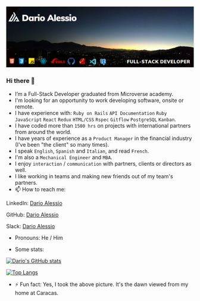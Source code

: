 ![](dario-portal.png)
### Hi there 👋

- I’m a Full-Stack Developer graduated from Microverse academy.
- I'm looking for an opportunity to work developing software, onsite or remote.
- I have experience with: `Ruby on Rails` `API Documentation` `Ruby` `JavaScript` `React` `Redux` `HTML/CSS` `Rspec` `Gitflow` `PostgreSQL` `Kanban`.
- I have coded more than `1500 hrs` on projects with international partners from around the world.
- I have years of experience as a `Product Manager` in the financial industry (I've been "the client" so many times). 
- I speak `English`, `Spanish` and `Italian`, and read `French`.
- I'm also a `Mechanical Engineer` and `MBA`.
- I enjoy `interaction` / `communication` with partners, clients or directors as well.
- I like working in teams and making new friends out of my team's partners.
- 📫 How to reach me: 

LinkedIn: [Dario Alessio](https://www.linkedin.com/in/dario-alessio-3a3b7911b)

GitHub: [Dario Alessio](https://github.com/DarioAlessioR)

Slack: [Dario Alessio](https://microverse-students.slack.com/team/U039GCFRK9B)

- Pronouns: He / Him

- Some stats:

[![Dario's GitHub stats](https://github-readme-stats.vercel.app/api?username=darioalessior)](https://github.com/darioalessior/github-readme-stats)

[![Top Langs](https://github-readme-stats.vercel.app/api/top-langs/?username=darioalessior)](https://github.com/darioalessior/github-readme-stats)

- ⚡ Fun fact: Yes, I took the above picture. It's the dawn viewed from my home at Caracas.